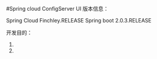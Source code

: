 #Spring cloud ConfigServer UI
版本信息：

 Spring Cloud Finchley.RELEASE
 Spring boot 2.0.3.RELEASE

开发目的：

1.
2.
